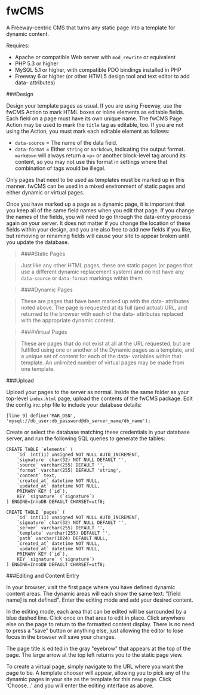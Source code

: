 fwCMS
=====

A Freeway-centric CMS that turns any static page into a template for dynamic content.

Requires:

* Apache or compatible Web server with `mod_rewrite` or equivalent
* PHP 5.3 or higher
* MySQL 5.1 or higher, with compatible PDO bindings installed in PHP
* Freeway 6 or higher (or other HTML5 design tool and text editor to add data- attributes)

###Design

Design your template pages as usual. If you are using Freeway, use the fwCMS Action to mark HTML boxes or inline elements as editable fields. Each field on a page must have its own unique name. The fwCMS Page Action may be used to mark the `title` tag as editable, too. If you are not using the Action, you must mark each editable element as follows:

* `data-source` = The name of the data field.
* `data-format` = Either `string` or `markdown`, indicating the output format. `markdown` will always return a `<p>` or another block-level tag around its content, so you may not use this format in settings where that combination of tags would be illegal.

Only pages that need to be used as templates must be marked up in this manner. fwCMS can be used in a mixed environment of static pages and either dynamic or virtual pages.

Once you have marked up a page as a dynamic page, it is important that you keep all of the same field names when you edit that page. If you change the names of the fields, you will need to go through the data-entry process again on your server. It does not matter if you change the location of these fields within your design, and you are also free to add new fields if you like, but removing or renaming fields will cause your site to appear broken until you update the database.

> ####Static Pages

> Just like any other HTML pages, these are static pages (or pages that use a different dynamic replacement system) and do not have any `data-source` or `data-format` markings within them.

> ####Dynamic Pages

> These are pages that have been marked up with the data- attributes noted above. The page is requested at its full (and actual) URL, and returned to the browser with each of the data- attributes replaced with the appropriate dynamic content.

> ####Virtual Pages

> These are pages that do not exist at all at the URL requested, but are fulfilled using one or another of the Dynamic pages as a template, and a unique set of content for each of the data- variables within that template. An unlimited number of virtual pages may be made from one template.

###Upload

Upload your pages to the server as normal. Inside the same folder as your top-level `index.html` page, upload the contents of the fwCMS package. Edit the config.inc.php file to include your database details:

	[line 9] define('MAR_DSN', 'mysql://db_user:db_password@db_server_name/db_name');

Create or select the database matching these credentials in your database server, and run the following SQL queries to generate the tables:

	CREATE TABLE `elements` (
		`id` int(11) unsigned NOT NULL AUTO_INCREMENT,
		`signature` char(32) NOT NULL DEFAULT '',
		`source` varchar(255) DEFAULT '',
		`format` varchar(255) DEFAULT 'string',
		`content` text,
		`created_at` datetime NOT NULL,
		`updated_at` datetime NOT NULL,
		PRIMARY KEY (`id`),
		KEY `signature` (`signature`)
	) ENGINE=InnoDB DEFAULT CHARSET=utf8;

	CREATE TABLE `pages` (
		`id` int(11) unsigned NOT NULL AUTO_INCREMENT,
		`signature` char(32) NOT NULL DEFAULT '',
		`server` varchar(255) DEFAULT '',
		`template` varchar(255) DEFAULT '',
		`path` varchar(1024) DEFAULT NULL,
		`created_at` datetime NOT NULL,
		`updated_at` datetime NOT NULL,
		PRIMARY KEY (`id`),
		KEY `signature` (`signature`)
	) ENGINE=InnoDB DEFAULT CHARSET=utf8;

###Editing and Content Entry

In your browser, visit the first page where you have defined dynamic content areas. The dynamic areas will each show the same text: "[field name] is not defined". Enter the editing mode and add your desired content.

In the editing mode, each area that can be edited will be surrounded by a blue dashed line. Click once on that area to edit in place. Click anywhere else on the page to return to the formatted content display. There is no need to press a "save" button or anything else, just allowing the editor to lose focus in the browser will save your changes.

The page title is edited in the gray "eyebrow" that appears at the top of the page. The large arrow at the top left returns you to the static page view.

To create a virtual page, simply navigate to the URL where you want the page to be. A template chooser will appear, allowing you to pick any of the dynamic pages in your site as the template for this new page. Click 'Choose...' and you will enter the editing interface as above.
